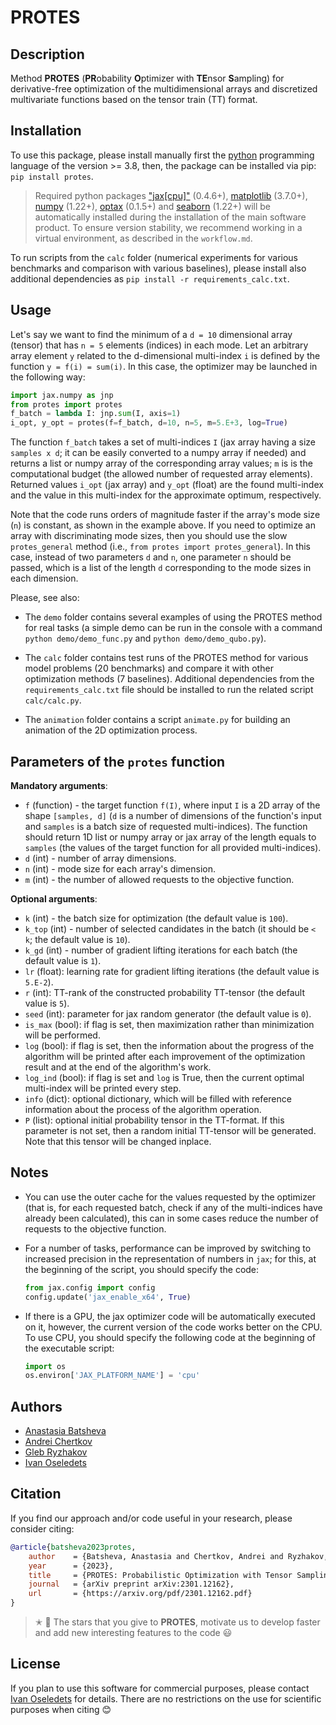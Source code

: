 # PROTES


## Description

Method **PROTES** (**PR**obability **O**ptimizer with **TE**nsor **S**ampling) for derivative-free optimization of the multidimensional arrays and  discretized multivariate functions based on the tensor train (TT) format.


## Installation

To use this package, please install manually first the [python](https://www.python.org) programming language of the version >= 3.8, then, the package can be installed via pip: `pip install protes`.

> Required python packages ["jax[cpu]"](https://github.com/google/jax) (0.4.6+), [matplotlib](https://matplotlib.org/) (3.7.0+), [numpy](https://numpy.org) (1.22+), [optax](https://github.com/deepmind/optax) (0.1.5+) and [seaborn](https://seaborn.pydata.org/) (1.22+) will be automatically installed during the installation of the main software product. To ensure version stability, we recommend working in a virtual environment, as described in the `workflow.md`.

To run scripts from the `calc` folder (numerical experiments for various benchmarks and comparison with various baselines), please install also additional dependencies as `pip install -r requirements_calc.txt`.


## Usage

Let's say we want to find the minimum of a `d = 10` dimensional array (tensor) that has `n = 5` elements (indices) in each mode. Let an arbitrary array element `y` related to the d-dimensional multi-index `i` is defined by the function `y = f(i) = sum(i)`. In this case, the optimizer may be launched in the following way:

```python
import jax.numpy as jnp
from protes import protes
f_batch = lambda I: jnp.sum(I, axis=1)
i_opt, y_opt = protes(f=f_batch, d=10, n=5, m=5.E+3, log=True)
```

The function `f_batch` takes a set of multi-indices `I` (jax array having a size `samples x d`; it can be easily converted to a numpy array if needed) and returns a list or numpy array of the corresponding array values; `m` is is the computational budget (the allowed number of requested array elements). Returned values `i_opt` (jax array) and `y_opt` (float) are the found multi-index and the value in this multi-index for the approximate optimum, respectively.

Note that the code runs orders of magnitude faster if the array's mode size (`n`) is constant, as shown in the example above. If you need to optimize an array with discriminating mode sizes, then you should use the slow `protes_general` method (i.e., `from protes import protes_general`). In this case, instead of two parameters `d` and `n`, one parameter `n` should be passed, which is a list of the length `d` corresponding to the mode sizes in each dimension.

Please, see also:

- The `demo` folder contains several examples of using the PROTES method for real tasks (a simple demo can be run in the console with a command `python demo/demo_func.py` and `python demo/demo_qubo.py`).

- The `calc` folder contains test runs of the PROTES method for various model problems (20 benchmarks) and compare it with other optimization methods (7 baselines). Additional dependencies from the `requirements_calc.txt` file should be installed to run the related script `calc/calc.py`.

- The `animation` folder contains a script `animate.py` for building an animation of the 2D optimization process.


## Parameters of the `protes` function

**Mandatory arguments**:

- `f` (function) - the target function `f(I)`, where input `I` is a 2D array of the shape `[samples, d]` (`d` is a number of dimensions of the function's input and `samples` is a batch size of requested multi-indices). The function should return 1D list or numpy array or jax array of the length equals to `samples` (the values of the target function for all provided multi-indices).
- `d` (int) - number of array dimensions.
- `n` (int) - mode size for each array's dimension.
- `m` (int) - the number of allowed requests to the objective function.

**Optional arguments**:

- `k` (int) - the batch size for optimization (the default value is `100`).
- `k_top` (int) - number of selected candidates in the batch (it should be `< k`; the default value is `10`).
- `k_gd` (int) - number of gradient lifting iterations for each batch (the default value is `1`).
- `lr` (float): learning rate for gradient lifting iterations (the default value is `5.E-2`).
- `r` (int): TT-rank of the constructed probability TT-tensor (the default value is `5`).
- `seed` (int): parameter for jax random generator (the default value is `0`).
- `is_max` (bool): if flag is set, then maximization rather than minimization will be performed.
- `log` (bool): if flag is set, then the information about the progress of the algorithm will be printed after each improvement of the optimization result and at the end of the algorithm's work.
- `log_ind` (bool): if flag is set and `log` is True, then the current optimal multi-index will be printed every step.
- `info` (dict): optional dictionary, which will be filled with reference information about the process of the algorithm operation.
- `P` (list): optional initial probability tensor in the TT-format. If this parameter is not set, then a random initial TT-tensor will be generated. Note that this tensor will be changed inplace.


## Notes

- You can use the outer cache for the values requested by the optimizer (that is, for each requested batch, check if any of the multi-indices have already been calculated), this can in some cases reduce the number of requests to the objective function.

- For a number of tasks, performance can be improved by switching to increased precision in the representation of numbers in `jax`; for this, at the beginning of the script, you should specify the code:
    ```python
    from jax.config import config
    config.update('jax_enable_x64', True)
    ```

- If there is a GPU, the jax optimizer code will be automatically executed on it, however, the current version of the code works better on the CPU. To use CPU, you should specify the following code at the beginning of the executable script:
    ```python
    import os
    os.environ['JAX_PLATFORM_NAME'] = 'cpu'
    ```


## Authors

- [Anastasia Batsheva](https://github.com/anabatsh)
- [Andrei Chertkov](https://github.com/AndreiChertkov)
- [Gleb Ryzhakov](https://github.com/G-Ryzhakov)
- [Ivan Oseledets](https://github.com/oseledets)


## Citation

If you find our approach and/or code useful in your research, please consider citing:

```bibtex
@article{batsheva2023protes,
    author    = {Batsheva, Anastasia and Chertkov, Andrei and Ryzhakov, Gleb and Oseledets, Ivan},
    year      = {2023},
    title     = {PROTES: Probabilistic Optimization with Tensor Sampling},
    journal   = {arXiv preprint arXiv:2301.12162},
    url       = {https://arxiv.org/pdf/2301.12162.pdf}
}
```

> ✭ 🚂 The stars that you give to **PROTES**, motivate us to develop faster and add new interesting features to the code 😃


## License

If you plan to use this software for commercial purposes, please contact [Ivan Oseledets](https://github.com/oseledets) for details. There are no restrictions on the use for scientific purposes when citing 😊
